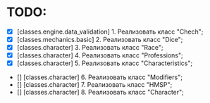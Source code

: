 # TODO:
* [x] [classes.engine.data_validation] 1. Реализовать класс "Chech";
* [x] [classes.mechanics.basic] 2. Реализовать класс "Dice";
* [x] [classes.character] 3. Реализовать класс "Race";
* [x] [classes.character] 4. Реализовать класс "Professions";
* [x] [classes.character] 5. Реализовать класс "Characteristics";
* [] [classes.character] 6. Реализовать класс "Modifiers";
* [] [classes.character] 7. Реализовать класс "HMSP";
* [] [classes.character] 8. Реализовать класс "Character";
